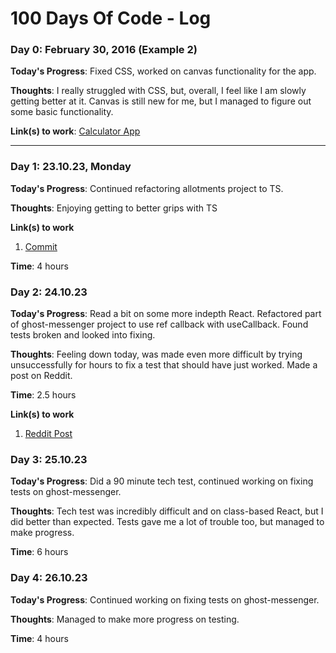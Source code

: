 # 100 Days Of Code - Log

### Day 0: February 30, 2016 (Example 2)

**Today's Progress**: Fixed CSS, worked on canvas functionality for the app.

**Thoughts**: I really struggled with CSS, but, overall, I feel like I am slowly getting better at it. Canvas is still new for me, but I managed to figure out some basic functionality.

**Link(s) to work**: [Calculator App](http://www.example.com)

---------------

### Day 1: 23.10.23, Monday

**Today's Progress**: Continued refactoring allotments project to TS.

**Thoughts**: Enjoying getting to better grips with TS

**Link(s) to work**
1. [Commit](https://github.com/oguru/allotments/commit/8996089d3223fbe509986145b0b86d7a64f80839)

**Time**: 4 hours

### Day 2: 24.10.23

**Today's Progress**: Read a bit on some more indepth React. Refactored part of ghost-messenger project to use ref callback with useCallback. Found tests broken and looked into fixing.

**Thoughts**: Feeling down today, was made even more difficult by trying unsuccessfully for hours to fix a test that should have just worked. Made a post on Reddit.

**Time**: 2.5 hours

**Link(s) to work**
1. [Reddit Post](https://www.reddit.com/r/reactjs/comments/17ffvzj/react_test_component_not_updating_and_showing/)

### Day 3: 25.10.23

**Today's Progress**: Did a 90 minute tech test, continued working on fixing tests on ghost-messenger.

**Thoughts**: Tech test was incredibly difficult and on class-based React, but I did better than expected. Tests gave me a lot of trouble too, but managed to make progress.

**Time**: 6 hours

### Day 4: 26.10.23

**Today's Progress**: Continued working on fixing tests on ghost-messenger.

**Thoughts**: Managed to make more progress on testing.

**Time**: 4 hours


